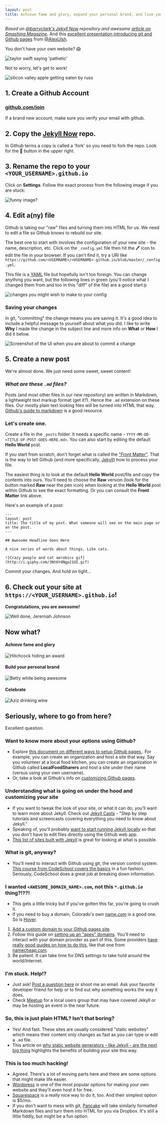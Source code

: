 ```yaml
---
layout: post
title: Achieve fame and glory, expand your personal brand, and live your wildest dreams by building a free GitHub powered website!
---
```


_Based on [@barryclark's Jekyll Now](https://github.com/barryclark/jekyll-now) repository and awesome [article on Smashing Magazine](https://www.smashingmagazine.com/2014/08/build-blog-jekyll-github-pages/)._ And this [excellent presentation introducing git and Github pages](http://slides.com/alexandraulsh/build-your-own-website-with-cloud9-and-github-pages-1#/) from [@AlexUlsh](https://twitter.com/AlexUlsh).

You don't have your own website? 😱

![taylor swift saying 'pathetic'](http://cdn4.teen.com/wp-content/uploads/2014/02/week-in-review-taylor-swift-gifs-pretty-little-liars.gif)

Not to worry, let's get to work!

![silicon valley apple getting eaten by russ](http://i.giphy.com/xT0GqrBXjVVBJajQNG.gif)

## 1. Create a Github Account

### [github.com/join](github.com/join)

If a brand new account, make sure you verify your email with github.

## 2. Copy the [Jekyll Now](https://github.com/barryclark/jekyll-now) repo. 

In Github terms a copy is called a 'fork' so you need to fork the repo. Look for the 🍴 button in the upper right.

## 3. Rename the repo to your `<YOUR_USERNAME>.github.io`

Click on **Settings**. Follow the exact process from the following image if you are stuck:

![funny image?](https://media-mediatemple.netdna-ssl.com/wp-content/uploads/2014/07/step1.gif)

## 4. Edit a(ny) file

Github is taking our "raw" files and turning them into HTML for us. 
We need to edit a file so Github knows to rebuild our site.

The best one to start with involves the configuration of your new site - the name, description, etc.
Click on the `_config.yml` file then hit the 🖊 icon to edit the file in your browser.
If you can't find it, try a URI like `https://github.com/<USERNAME>/<USERNAME>.github.io/blob/master/_config.yml`.

This file is a [YAML](http://www.yaml.org/start.html) file but hopefully isn't too foreign.
You can change anything you want, but the following lines in green (you'll notice what I changed them from and too in this "diff" of the file) are a good start:p

![changes you might wish to make to your config](https://cloud.githubusercontent.com/assets/203683/16789111/e2c0595c-4867-11e6-9f93-783e919b22ed.png)

### Saving your changes

In git, "committing" the change means you are saving it. It's a good idea to include a helpful message to yourself about what you did.
I like to write **Why** I made the change in the subject line and more info on **What** or **How** I did it below.

![Screenshot of the UI when you are about to commit a change](https://cloud.githubusercontent.com/assets/203683/16789146/4acfdde2-4868-11e6-81ac-dbf3db1f6bbb.png)

## 5. Create a new post

We're almost done. We just need some sweet, sweet content!

### _What are these `.md` files?_
Posts (and most other files in our new repository) are written in Markdown, a lightweight text markup format (get it?). Hence the `.md` extension on these files. Our mostly plain text looking files will be turned into HTML that way.
[Github's guide to markdown](https://help.github.com/articles/basic-writing-and-formatting-syntax/) is a good resource.

### Let's create one.
Create a file in the `_posts` folder. It needs a specific name - `YYYY-MM-DD-<TITLE-OF-POST-GOES-HERE.md>`.
You can also start by editing the default **Hello World** post.

If you start from scratch, don't forget what is called the ["Front Matter"](https://jekyllrb.com/docs/frontmatter/).
That is the way to tell Github (and more specifically, [Jekyll](https://jekyllrb.com)) how to process your file.

The easiest thing is to look at the default **Hello World** post/file and copy the contents into ours. You'll need to choose the **Raw** version (look for the button marked **Raw** near the pen icon) when looking at the **Hello World** post within Github to see the exact formatting. Or you can consult the **Front Matter** link above.

Here's an example of a post:
```jekyll
---
layout: post
title: The title of my post. What someone will see on the main page or on the post.
---

## Awesome Headline Goes Here

A nice series of words about things. Like cats.

![Crazy people and cat aerobics gif](http://i.giphy.com/3Nt6YdNgp21UI.gif)
```

Commit your changes. And hold on tight...

## 6. Check out your site at `https://<YOUR_USERNAME>.github.io`!

**Congratulations, you are awesome!**

![Well done, Jeremiah Johnson](http://i.giphy.com/12OTxgtyHG11QI.gif)

## Now what?

#### Achieve fame and glory

![Hitchcock hiding an award](http://i.giphy.com/j2mV6rFyM9dHG.gif)

#### Build your personal brand

![Betty white being awesome](https://toniclc.files.wordpress.com/2016/01/2013-09-24-gif9.gif?w=620)

#### Celebrate

![Aziz drinking wine](http://i.giphy.com/l3V0dUu8awcyNJqxO.gif)

## Seriously, where to go from here?

Excellent question.

### Want to know more about your options using Github?
* Explore [this document on different ways to setup Github pages ](https://help.github.com/articles/user-organization-and-project-pages/). For example, you can create an organization and host a site that way. Say you volunteer at a local food kitchen, you can create an organization in Github called **LocalFoodSharers** and host a site under their name (versus using your own username).
* Or, take a look at Github's info on [customizing Github pages](https://help.github.com/categories/customizing-github-pages/).

### Understanding what is going on under the hood and customizing your site

* If you want to tweak the look of your site, or what it can do, you'll want to learn more about Jekyll. Check out [Jekyll Casts](http://jekyll.tips/) - "Step by step tutorials and screencasts covering everything you need to know about Jekyll."
* Speaking of, you'll probably [want to start running Jekyll locally](https://help.github.com/articles/setting-up-your-github-pages-site-locally-with-jekyll/) so that you don't have to edit files directly using the Github web app.
* [This list of sites built with Jekyll](https://github.com/jekyll/jekyll/wiki/Sites) is great for looking at what is possible.

### What is git, anyway?
* You'll need to interact with Github using git, the version control system. [This course from CodeSchool covers the basics](https://www.codeschool.com/courses/try-git) in a fun fashion. Seriously, CodeSchool does a great job at breaking down information.

### I wanted `<AWESOME_DOMAIN_NAME>.com`, not this `*.github.io` thing?!??!
* This gets a little tricky but if you've gotten this far, you're going to crush it.
* If you need to buy a domain, Colorado's own [name.com](https://name.com) is a good one. So is [Hover](https://hover.com).

1. [Add a custom domain to your Github pages site](https://help.github.com/articles/adding-or-removing-a-custom-domain-for-your-github-pages-site/).
2. Follow this guide on [setting up an "apex" domains](https://help.github.com/articles/setting-up-an-apex-domain/). You'll need to interact with your domain provider as part of this. Some providers [have really good guides on how to do this](https://www.namecheap.com/support/knowledgebase/article.aspx/9645/2208/how-do-i-link-my-domain-to-github-pages), like that one from [namecheap.com](namecheap.com).
3. Be patient. It can take time for DNS settings to take hold around the world/Internet.

### I'm stuck. Help!?

* Just ask! [Post a question here](https://github.com/threecommas/yourownwebsite/issues) or shoot me an email. Ask your favorite developer friend for help or to find out why something works the way it does.
* Check [Meetup](meetup.com) for a local users group that may have covered Jekyll or may be hosting an event in the near future.

### So, this is just plain HTML? Isn't that boring?

* Yes! And fast. These sites are usually considered "static websites" which means their content only changes as fast as you can type or edit a `.md` file.
* This article on [why static website generators - like Jekyll - are the next big thing](https://www.smashingmagazine.com/2015/11/modern-static-website-generators-next-big-thing/) highlights the benefits of building your site this way.

### This is too much hacking!

* Agreed. There's a lot of moving parts here and there are some options that might make life easier.
* [Wordpress](https://wordpress.com/) is one of the most popular options for making your own website and they'll even host it for free.
* [Squarespace](https://www.squarespace.com/websites/) is a really nice way to do it, too. And their simplest option is $5/mo.
* If you don't want to mess with git, [Pancake](https://www.pancake.io/) will take similarly formatted Markdown files and turn them into HTML for you via Dropbox. It's still a little fiddly, but might be a fun option.

